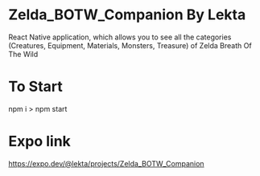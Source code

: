 # Zelda_BOTW_Companion By Lekta 

React Native application, which allows you to see all the categories (Creatures, Equipment, Materials, Monsters, Treasure) of Zelda Breath Of The Wild 

# To Start 
npm i >
npm start


# Expo link 
https://expo.dev/@lekta/projects/Zelda_BOTW_Companion
